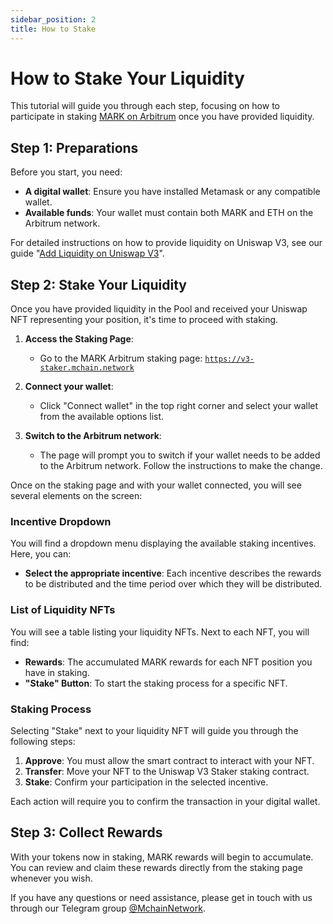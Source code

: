 ```yaml
---
sidebar_position: 2
title: How to Stake
---
```


# How to Stake Your Liquidity

This tutorial will guide you through each step, focusing on how to participate in staking [MARK on Arbitrum](staking-mark-arbitrum.md) once you have provided liquidity.

## Step 1: Preparations

Before you start, you need:

- **A digital wallet**: Ensure you have installed Metamask or any compatible wallet.
- **Available funds**: Your wallet must contain both MARK and ETH on the Arbitrum network.

For detailed instructions on how to provide liquidity on Uniswap V3, see our guide "[Add Liquidity on Uniswap V3](../uniswap/add-liquidity)".

## Step 2: Stake Your Liquidity

Once you have provided liquidity in the Pool and received your Uniswap NFT representing your position, it's time to proceed with staking.

1. **Access the Staking Page**:
   - Go to the MARK Arbitrum staking page: [`https://v3-staker.mchain.network`](https://v3-staker.mchain.network/)

2. **Connect your wallet**:
   - Click "Connect wallet" in the top right corner and select your wallet from the available options list.

3. **Switch to the Arbitrum network**:
   - The page will prompt you to switch if your wallet needs to be added to the Arbitrum network. Follow the instructions to make the change.

Once on the staking page and with your wallet connected, you will see several elements on the screen:

### Incentive Dropdown

You will find a dropdown menu displaying the available staking incentives. Here, you can:

- **Select the appropriate incentive**: Each incentive describes the rewards to be distributed and the time period over which they will be distributed.

### List of Liquidity NFTs

You will see a table listing your liquidity NFTs. Next to each NFT, you will find:

- **Rewards**: The accumulated MARK rewards for each NFT position you have in staking.
- **"Stake" Button**: To start the staking process for a specific NFT.

### Staking Process

Selecting "Stake" next to your liquidity NFT will guide you through the following steps:

1. **Approve**: You must allow the smart contract to interact with your NFT.
2. **Transfer**: Move your NFT to the Uniswap V3 Staker staking contract.
3. **Stake**: Confirm your participation in the selected incentive.

Each action will require you to confirm the transaction in your digital wallet.

## Step 3: Collect Rewards

With your tokens now in staking, MARK rewards will begin to accumulate. You can review and claim these rewards directly from the staking page whenever you wish.

If you have any questions or need assistance, please get in touch with us through our Telegram group [@MchainNetwork](https://t.me/MchainNetwork).
